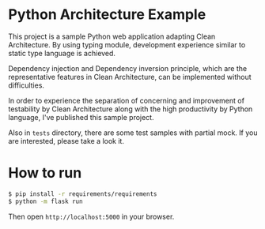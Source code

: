 # Python Architecture Example

This project is a sample Python web application adapting Clean Architecture. By using typing module, development experience similar to static type language is achieved.

Dependency injection and Dependency inversion principle, which are the representative features in Clean Architecture, can be implemented without difficulties.

In order to experience the separation of concerning and improvement of testability by Clean Architecture along with the high productivity by Python language, I've published this sample project.

Also in `tests` directory, there are some test samples with partial mock. If you are interested, please take a look it.

# How to run

```bash
$ pip install -r requirements/requirements
$ python -m flask run
```

Then open `http://localhost:5000` in your browser.
